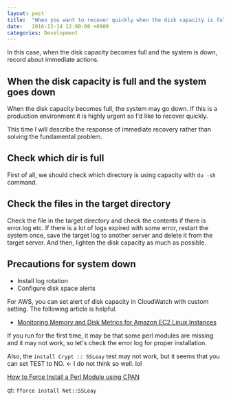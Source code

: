 ```yaml
---
layout: post
title:  "When you want to recover quickly when the disk capacity is full"
date:   2016-12-14 12:00:00 +0900
categories: Development
---
```


In this case,
when the disk capacity becomes full and the system is down, record about immediate actions.

## When the disk capacity is full and the system goes down

When the disk capacity becomes full, the system may go down.
If this is a production environment it is highly urgent so I'd like to recover quickly.

This time I will describe the response of immediate recovery
rather than solving the fundamental problem.

## Check which dir is full

First of all, we should check which directory is using capacity with `du -sh` command.

## Check the files in the target directory

Check the file in the target directory and check the contents if there is error.log etc.
If there is a lot of logs expired with some error,
restart the system once,
save the target log to another server and delete it from the target server.
And then, lighten the disk capacity as much as possible.

## Precautions for system down

- Install log rotation
- Configure disk space alerts

For AWS, you can set alert of disk capacity in CloudWatch with custom setting.
The following article is helpful.

- [Monitoring Memory and Disk Metrics for Amazon EC2 Linux Instances](http://docs.aws.amazon.com/AWSEC2/latest/UserGuide/mon-scripts.html)

If you run for the first time,
it may be that some perl modules are missing and it may not work,
so let's check the error log for proper installation.

Also, the `install Crypt :: SSLeay` test may not work,
but it seems that you can set TEST to NO. ←
I do not think so well. lol

[How to Force Install a Perl Module using CPAN](http://www.thegeekstuff.com/2013/06/cpan-force-install-perl-module)

qt: `fforce install Net::SSLeay`
